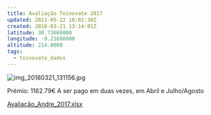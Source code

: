 ```yaml
---
title: Avaliação Toinovate 2017
updated: 2021-05-22 18:02:30Z
created: 2018-03-21 13:14:01Z
latitude: 38.73660000
longitude: -9.21686000
altitude: 214.0000
tags:
  - toinovate_dados
---
```


![img_20180321_131156.jpg](img_20180321_131156.jpg)

Prémio: 1162.79€
A ser pago em duas vezes, em Abril e Julho/Agosto

[Avaliação_Andre_2017.xlsx](https://drive.google.com/file/d/1diZnRWRa2G5QXeDpj5OkHN4_sIzEsgwm/view?usp=drive_web)